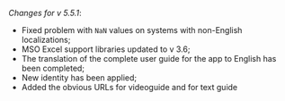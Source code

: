 _Changes for v 5.5.1_:
- Fixed problem with `NaN` values on systems with non-English localizations;
- MSO Excel support libraries updated to v 3.6;
- The translation of the complete user guide for the app to English has been completed;
- New identity has been applied;
- Added the obvious URLs for videoguide and for text guide
